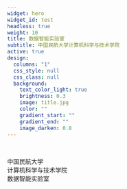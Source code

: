 ```yaml
---
widget: hero
widget_id: test
headless: true
weight: 10
title: 数据智能实验室
subtitle: 中国民航大学计算机科学与技术学院
active: true
design:
  columns: "1"
  css_style: null
  css_class: null
  background:
    text_color_light: true
    brightness: 0.3
    image: title.jpg
    color: ""
    gradient_start: ""
    gradient_end: ""
    image_darken: 0.8
---
```

<br>

中国民航大学<br>
计算机科学与技术学院<br>
数据智能实验室<br>
